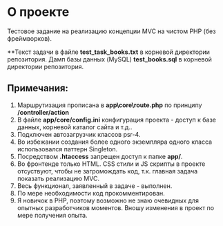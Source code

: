 
# О проекте

Тестовое задание на реализацию концепции MVC на чистом PHP (без фреймворков).

**Текст задачи в файле **test_task_books.txt** в корневой директории репозитория.
Дамп базы данных (MySQL) **test_books.sql** в корневой директории репозитория.

## Примечания:
1) Маршрутизация прописана в **app\core\route.php**  по принципу **/controller/action**
2) В файле **app/core/config.ini** конфигурация проекта - доступ к базе данных, корневой каталог сайта и т.д..
3) Подключен автозагрузчик классов psr-4.
4) Во избежании создания более одного экземпляра одного класса использовался паттерн Singleton.
5) Посредством **.htaccess** запрещен доступ к папке **app/**.
6) Во фронтенде только HTML. CSS стили и JS скрипты в проекте отсуствуют, чтобы не загромождать код, т.к. главная задача показать реализацию MVC.
6) Весь функционал, заявленный в задаче - выполнен.
7) По мере необходимости код прокомментирован.
8) Я новичок в PHP, поэтому возможно не знаю очевидных для опытных разработчиков моментов. Вношу изменения в проект по мере получения опыта.